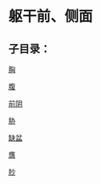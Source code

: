 # 躯干前、侧面

## 子目录：
[胸](https://www.gmzyjc.com/read/biaoxian/cat_胸.md)
[腹](https://www.gmzyjc.com/read/biaoxian/cat_腹.md)
[前阴](https://www.gmzyjc.com/read/biaoxian/cat_前阴.md)
[胁](https://www.gmzyjc.com/read/biaoxian/cat_胁.md)
[缺盆](https://www.gmzyjc.com/read/biaoxian/cat_缺盆.md)
[膺](https://www.gmzyjc.com/read/biaoxian/cat_膺.md)
[䏚](https://www.gmzyjc.com/read/biaoxian/cat_䏚.md)